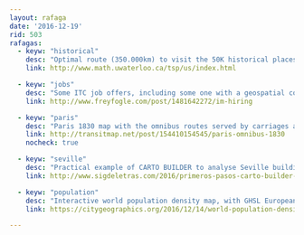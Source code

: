 ```yaml
---
layout: rafaga
date: '2016-12-19'
rid: 503
rafagas:
  - keyw: "historical"
    desc: "Optimal route (350.000km) to visit the 50K historical places of the USA national record"
    link: http://www.math.uwaterloo.ca/tsp/us/index.html

  - keyw: "jobs"
    desc: "Some ITC job offers, including some one with a geospatial component"
    link: http://www.freyfogle.com/post/1481642272/im-hiring

  - keyw: "paris"
    desc: "Paris 1830 map with the omnibus routes served by carriages and horses"
    link: http://transitmap.net/post/154410154545/paris-omnibus-1830
    nocheck: true

  - keyw: "seville"
    desc: "Practical example of CARTO BUILDER to analyse Seville buildings data"
    link: http://www.sigdeletras.com/2016/primeros-pasos-carto-builder-mapa-de-edificios-de-sevilla

  - keyw: "population"
    desc: "Interactive world population density map, with GHSL European data"
    link: https://citygeographics.org/2016/12/14/world-population-density-interactive-map/

---
```


